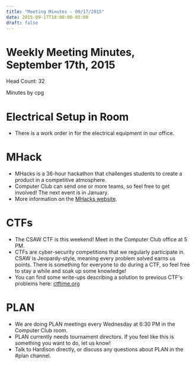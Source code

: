 ```yaml
---
title: "Meeting Minutes - 09/17/2015"
date: 2015-09-17T18:00:00-05:00
draft: false
---
```


# Weekly Meeting Minutes, September 17th, 2015

Head Count: 32

Minutes by cpg

# Electrical Setup in Room

- There is a work order in for the electrical equipment in our office.

# MHack

- MHacks is a 36-hour hackathon that challenges students to create a product in a competitive atmosphere.
- Computer Club can send one or more teams, so feel free to get involved! The next event is in January.
- More information on the [MHacks website](http://mhacks.org).

# CTFs

- The CSAW CTF is this weekend! Meet in the Computer Club office at 5 PM.
- CTFs are cyber-security competitions that we regularly participate in. CSAW is Jeopardy-style, meaning every problem solved earns us points. There is something for everyone to do during a CTF, so feel free to stay a while and soak up some knowledge!
- You can find some write-ups describing a solution to previous CTF's problems here: [ctftime.org](https://ctftime.org/writeups)

# PLAN

- We are doing PLAN meetings every Wednesday at 6:30 PM in the Computer Club room.
- PLAN currently needs tournament directors. If you feel like this is something you want to do, let us know!
- Talk to Hardison directly, or discuss any questions about PLAN in the #plan channel.
